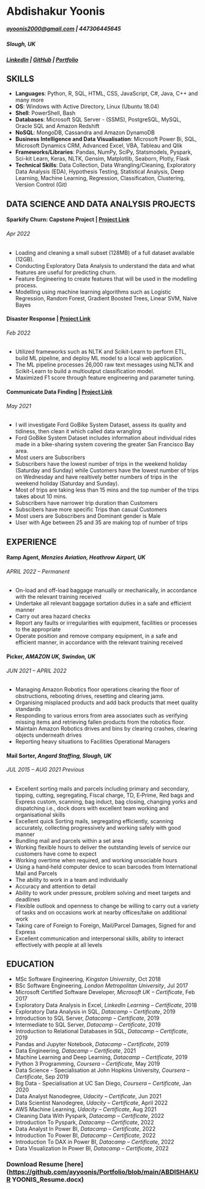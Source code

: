 # Abdishakur Yoonis

##### ayoonis2000@gmail.com | 447306445645
##### Slough, UK
##### [LinkedIn](https://www.linkedin.com/in/ayyoonis/) | [GitHub](https://github.com/ayyoonis) | [Portfolio](https://github.com/ayyoonis/Portfolio/)
 
 
## SKILLS
 
 - **Languages**: Python, R, SQL, HTML, CSS, JavaScript, C#, Java, C++ and many more
 - **OS**: Windows with Active Directory, Linux (Ubuntu 18.04)
 - **Shell**: PowerShell, Bash
 - **Databases**: Microsoft SQL Server - (SSMS), PostgreSQL, MySQL, Oracle SQL and Amazon Redshift
 - **NoSQL**: MongoDB, Cassandra and Amazon DynamoDB
 - **Business Intelligence and Data Visualisation**: Microsoft Power Bi, SQL, Microsoft Dynamics CRM, Advanced Excel, VBA, Tableau and Qlik
 - **Frameworks/Libraries**: Pandas, NumPy, SciPy, Statsmodels, Pyspark, Sci-kit Learn, Keras, NLTK, Gensim, Matplotlib, Seaborn, Plotly, Flask
 - **Technical Skills**: Data Collection, Data Wrangling/Cleaning, Exploratory Data Analysis (EDA), Hypothesis Testing, Statistical Analysis, Deep Learning, Machine Learning, Regression, Classification, Clustering, Version Control (Git)
 

## DATA SCIENCE AND DATA ANALYSIS PROJECTS

#### Sparkify Churn: Capstone Project | [Project Link](https://ayyoonis.github.io/Project_Capstone_Of_Sparkify)
###### Apr 2022
- Loading and cleaning a small subset (128MB) of a full dataset available (12GB). 
- Conducting Exploratory Data Analysis to understand the data and what features are useful for predicting churn. 
- Feature Engineering to create features that will be used in the modelling process.
- Modelling using machine learning algorithms such as Logistic Regression, Random Forest, Gradient Boosted Trees, Linear SVM, Naive Bayes 



#### Disaster Response | [Project Link](https://abdishakur-disaster-response.herokuapp.com/)
###### Feb 2022
- Utilized frameworks such as NLTK and Scikit-Learn to perform ETL, build ML pipeline, and deploy ML model to a local web application. 
- The ML pipeline processes 26,000 raw text messages using NLTK and Scikit-Learn to build a multioutput classification model. 
- Maximized F1 score through feature engineering and parameter tuning.


#### Communicate Data Finding | [Project Link](https://ayyoonis.github.io/Communicate_Data_Finding) 
###### May 2021
- I will investigate Ford GoBike System Dataset, assess its quality and tidiness, then clean it which called data wrangling
- Ford GoBike System Dataset includes information about individual rides made in a bike-sharing system covering the greater San Francisco Bay area.
- Most users are Subscribers
- Subscribers have the lowest number of trips in the weekend holiday (Saturday and Sunday) while Customers have the lowest number of trips on Wednesday 
  and have realtively better numbers of trips in the weekend holiday (Saturday and Sunday).
- Most of trips are taking less than 15 mins and the top number of the trips takes about 10 mins.
- Subscribers have narrower trip duration than Customers
- Subscibers have more specific Trips than casual Customers
- Most users are Subscribers and Dominant gender is Male
- User with Age between 25 and 35 are making top of number of trips

## EXPERIENCE
#### Ramp Agent, *Menzies Aviation, Heathrow Airport, UK*
###### APRIL 2022 – Permanent 
- On-load and off-load baggage manually or mechanically, in accordance with the relevant training received
- Undertake all relevant baggage sortation duties in a safe and efficient manner
- Carry out area hazard checks
- Report any faults or irregularities with equipment, facilities or processes to the appropriate
- Operate position and remove company equipment, in a safe and efficient manner, in accordance with the relevant training received

#### Picker, *AMAZON UK, Swindon, UK*
###### JUN 2021 – APRIL 2022 
- Managing Amazon Robotics floor operations clearing the floor of obstructions, rebooting drives, resetting and clearing jams.
- Organising misplaced products and add back products that meet quality standards
- Responding to various errors from area associates such as verifying missing items and retrieving fallen products from
  the robotics floor.
- Maintain Amazon Robotics drives and bins by clearing crashes, clearing objects underneath drives
- Reporting heavy situations to Facilities Operational Managers

#### Mail Sorter, *Angard Staffing, Slough, UK*
###### JUL 2015 – AUG 2021 Previous 
- Excellent sorting mails and parcels including primary and secondary, tipping, cutting, segregating, Fiscal charge, TD,
  E‐Prime, Red bags and Express custom, scanning, bag induct, bag closing, changing yorks and dispatching i.e., dock
  doors with excellent team working and organisational skills
-	Excellent quick Sorting mails, segregating efficiently, scanning accurately, collecting progressively and working safely
  with good manner
-	Bundling mail and parcels within a set area
-	Working flexible hours to deliver the outstanding levels of service our customers have come to expect
-	Working overtime when required, and working unsociable hours
-	Using a hand‐held computer device to scan barcodes from International Mail and Parcels
-	The ability to work in a team and individually
-	Accuracy and attention to detail
-	Ability to work under pressure, problem solving and meet targets and deadlines
-	Flexible outlook and openness to change be willing to carry out a variety of tasks and on occasions work at nearby
  offices/take on additional work
- Taking care of Foreign to Foreign, Mail/Parcel Damages, Signed for and Express
- Excellent communication and interpersonal skills, ability to interact effectively with people at all levels
   
## EDUCATION
- MSc Software Engineering, *Kingston University*, Oct 2018
- BSc Software Engineering, *London Metropolitan University*, Jul 2017
- Microsoft Certified Software Developer, *Microsoft UK – Certificate*, Feb 2017
- Exploratory Data Analysis in Excel, *LinkedIn Learning – Certificate*, 2018
- Exploratory Data Analysis in SQL, *Datacamp – Certificate*, 2019
- Introduction to SQL Server, *Datacamp – Certificate*, 2019
- Intermediate to SQL Server, *Datacamp – Certificate*, 2019
- Introduction to Relational Databases in SQL, *Datacamp – Certificate*, 2019
- Pandas and Jupyter Notebook, *Datacamp – Certificate*, 2019
- Data Engineering, *Datacamp – Certificate*, 2021
- Machine Learning and Deep Learning, *Datacamp – Certificate*, 2019
- Python 3 Programming, *Coursera – Certificate*, May 2019
- Data Science - Specialisation at John Hopkins University, *Coursera – Certificate*, Sep 2019
- Big Data - Specialisation at UC San Diego, *Coursera – Certificate*, Jan 2020
- Data Analyst Nanodegree, *Udacity – Certificate*, Jun 2021
- Data Scientist Nanodegree, *Udacity – Certificate*, April 2022
- AWS Machine Learning, *Udacity – Certificate*, Aug 2021
- Cleaning Data With Pyspark, *Datacamp – Certificate*, 2022
- Introduction To Pyspark, *Datacamp – Certificate*, 2022
- Data Analyst In Power BI, *Datacamp – Certificate*, 2022
- Introduction To Power BI, *Datacamp – Certificate*, 2022
- Introduction To DAX in Power BI, *Datacamp – Certificate*, 2022
- Data Visualization In Power BI, *Datacamp – Certificate*, 2022

### Download Resume [here](https://github.com/ayyoonis/Portfolio/blob/main/ABDISHAKUR YOONIS_Resume.docx)




